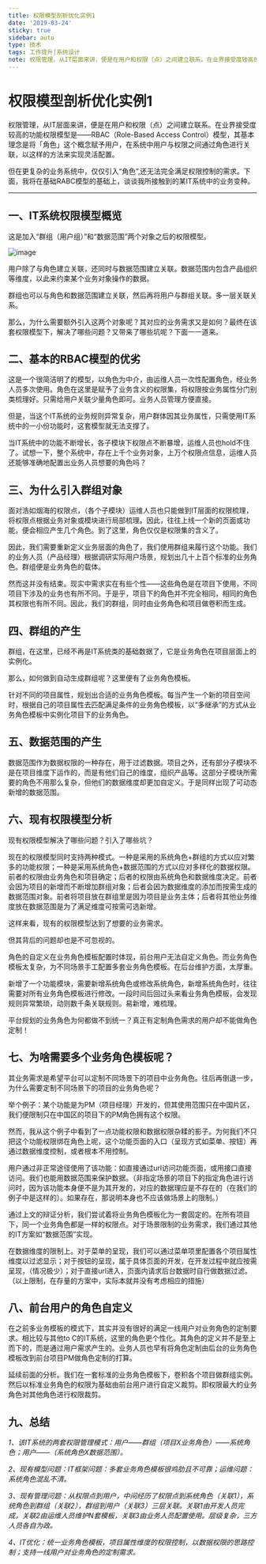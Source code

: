 ```yaml
---
title: 权限模型剖析优化实例1
date: '2019-03-24'
sticky: true 
sidebar: auto
type: 技术
tags: 工作提升|系统设计
note: 权限管理，从IT层面来讲，便是在用户和权限（点）之间建立联系。在业界接受度较高的功能权限模型是——RBAC（Role-Based Access Control）模型，其基本理念是将「角色」这个概念赋予用户，在系统中用户与权限之间通过角色进行关联，以这样的方法来实现灵活配置。
---
```

# 权限模型剖析优化实例1
权限管理，从IT层面来讲，便是在用户和权限（点）之间建立联系。在业界接受度较高的功能权限模型是——RBAC（Role-Based Access Control）模型，其基本理念是将「角色」这个概念赋予用户，在系统中用户与权限之间通过角色进行关联，以这样的方法来实现灵活配置。

但在更复杂的业务系统中，仅仅引入“角色”,还无法完全满足权限控制的需求。下面，我将在基础RABC模型的基础上，谈谈我所接触到的某IT系统中的业务变种。

---

## 一、IT系统权限模型概览
这是加入“群组（用户组）”和“数据范围”两个对象之后的权限模型。

![image](https://upload-images.jianshu.io/upload_images/4589523-338f50d7c743005a.png?imageMogr2/auto-orient/strip%7CimageView2/2/w/1240)


用户除了与角色建立关联，还同时与数据范围建立关联。数据范围内包含产品组织等维度，以此来约束某个业务对象操作的数据。

群组也可以与角色和数据范围建立关联，然后再将用户与群组关联。多一层关联关系。

那么，为什么需要额外引入这两个对象呢？其对应的业务需求又是如何？最终在该套权限模型下，解决了哪些问题？又带来了哪些坑呢？下面一一道来。

## 二、基本的RBAC模型的优劣

这是一个很简洁明了的模型，以角色为中介，由运维人员一次性配置角色，经业务人员多次使用。角色在这里是赋予了业务含义的权限集，将权限按业务属性分门别类梳理好。只需给用户关联少量角色即可。业务人员管理方便直接。

但是，当这个IT系统的业务规则异常复杂，用户群体因其业务属性，只需使用IT系统中的一小份功能时，这套模型就无法支撑了。

当IT系统中的功能不断增长，各子模块下权限点不断暴增，运维人员也hold不住了。试想一下，整个系统中，存在上千个业务对象，上万个权限点信息，运维人员还能够准确地配置出业务人员想要的角色吗？

## 三、为什么引入群组对象
面对浩如烟海的权限点，（各个子模块）运维人员也只能做到IT层面的权限梳理，将权限点根据业务对象或模块进行局部梳理。因此，往往上线一个新的页面或功能，便会相应产生几个角色。到了这里，角色仅仅是权限集的含义了。

因此，我们需要重新定义业务层面的角色了，我们使用群组来履行这个功能。我们的业务人员（产品经理）根据调研实际用户场景，规划出几十上百个标准的业务角色。群组便是业务角色的载体。

然而这并没有结束。现实中需求实在有些个性——这些角色是在项目下使用，不同项目下涉及的业务也有所不同。于是乎，项目下的角色并不完全相同，相同的角色其权限也有所不同。因此，我们的群组，同时由业务角色和项目做卷积而生成。



## 四、群组的产生
群组，在这里，已经不再是IT系统类的基础数据了，它是业务角色在项目层面上的实例化。

那么，如何做到自动生成群组呢？这里便有了业务角色模板。


针对不同的项目属性，规划出合适的业务角色模板。每当产生一个新的项目空间时，根据自己的项目属性去匹配满足条件的业务角色模板，以“多继承”的方式从业务角色模板中实例化项目下的业务角色。



## 五、数据范围的产生
数据范围作为数据权限的一种存在，用于过滤数据。项目之外，还有部分子模块不是在项目维度下运作的，而是有他们自己的维度，组织产品等。这部分子模块所需要的角色不用那么复杂，但他们的数据维度却更加自定义。于是同样出现了可动态新增的数据范围。



## 六、现有权限模型分析
现有权限模型解决了哪些问题？引入了哪些坑？

现在的权限模型同时支持两种模式。一种是采用的系统角色+群组的方式以应对繁多的功能权限；一种是采用系统角色+数据范围的方式以应对多样化的数据权限。前者的权限由业务角色和项目确定；后者的权限由系统角色和数据维度决定。前者会因为项目的新增而不断增加群组对象；后者会因为数据维度的添加而按需生成的数据范围对象。前者将项目放在群组里是因为项目是业务主体；后者将其他业务维度放在数据范围是为了满足维度可按需可选新增。

这样来看，现有的权限模型达到了想要的业务需求。

但其背后的问题却也是不可忽视的。

角色的自定义在业务角色模板配置时体现，前台用户无法自定义角色。而业务角色模板太复杂，为不同场景手工配置多套业务角色模板。在后台维护方面，太厚重。

新增了一个功能模块，需要新增系统角色或修改系统角色，新增系统角色时，往往需要对所有业务角色模板进行修改。一段时间后回过头来看业务角色模板，会发现规则异常繁琐，动则数千条关联规则。易新增，难梳理。

平台规划的业务角色为何都做不到统一？真正有定制角色需求的用户却不能做角色定制！



## 七、为啥需要多个业务角色模板呢？
其业务需求是希望平台可以定制不同场景下的项目中业务角色。往后再倒退一步，为什么需要定制不同场景下的项目的业务角色呢？

举个例子：某个功能是为PM（项目经理）开发的，但其使用范围只在中国片区，我们便限制只在中国区的项目下的PM角色拥有这个权限。

然而，我从这个例子中看到了一点功能权限和数据权限杂糅的影子。为何我们不只把这个功能权限绑在角色上呢，这个功能页面的入口（呈现方式如菜单、按钮）再通过数据维度控制，或者根本不用控制。

用户通过非正常途径使用了该功能：如直接通过url访问功能页面，或用接口直接访问。我们也能用数据范围来保护数据。（非指定场景的项目下的指定角色进行访问时，因为该功能本身便不是为其开发的，对应的数据理应是不存在的（在我们的例子中是这样的）。如果存在，那说明本身也不应该做场景上的限制。）

通过上文的辩证分析，我们尝试着将业务角色模板化为一套固定的。在所有项目下，同一个业务角色都是一样的权限点。对于场景限制的业务需求，我们通过其他的IT方案如“数据范围”实现。

在数据维度的限制上。对于菜单的呈现，我们可以通过菜单项里配置各个项目属性维度以过滤显示；对于按钮的呈现，属于具体页面的开发，在开发过程中就应按需呈现，（情况极少）；对于直接url进入，页面内请求后台数据时自行做数据过滤。（以上限制，在存量的方案中，实际本就并没有考虑相应的措施）



## 八、前台用户的角色自定义
在之前多业务模板的模式下，其实并没有很好的满足一线用户对业务角色的定制要求。相比较与其他to C的IT系统，这里的角色更个性化。其角色的定义并不是至上而下的，而是通过用户需求产生的。业务人员也早有将角色定制由后台的业务角色模板改到前台项目PM做角色定制的打算。

延续前面的分析。我们在一套标准的业务角色模板下，卷积各个项目做群组实例。然后以标准业务角色的权限为基础由前台用户进行自定义裁剪。即权限最大的业务角色对其他角色进行权限裁剪。

## 九、总结  

*1、该IT系统的两套权限管理模式：用户——群组（项目X业务角色）——系统角色；用户——（系统角色X数据范围）。*

*2、现有模型问题：IT框架问题：多套业务角色模板很鸡肋且不可靠；运维问题：系统角色混乱不清。*

*3、现有管理问题：从权限点到用户，中间经历了权限点到系统角色（关联1），系统角色到群组（关联2），群组到用户（关联3）三层关联。关联1由开发人员完成，关联2由运维人员维护N套模板，关联3由业务人员配置使用。层级复杂，三方人员各自为政。*

*4、IT优化：统一业务角色模板，项目属性维度的权限控制，以数据权限的思路控制；支持一线用户对业务角色的定制需求。*

